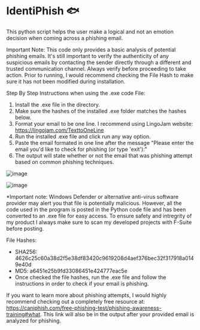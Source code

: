 # IdentiPhish 🐟
This python script helps the user make a logical and not an emotion decision when coming across a phishing email.

Important Note: This code only provides a basic analysis of potential phishing emails. It's still important to verify the authenticity of any suspicious emails by contacting the sender directly through a different and trusted communication channel. Always verify before proceeding to take action.
Prior to running, I would recommend checking the File Hash to make sure it has not been modified during installation. 

Step By Step Instructions when using the .exe code File:
  1. Install the .exe file in the directory.
  2. Make sure the hashes of the installed .exe folder matches the hashes below.
  3. Format your email to be one line. I recommend using LingoJam website: https://lingojam.com/TexttoOneLine
  4. Run the installed .exe file and click run any way option.
  5. Paste the email formated in one line after the message "Please enter the email you'd like to check for phishing (or type 'exit'):"
  6. The output will state whether or not the email that was phishing attempt based on common phishing techniques.



![image](https://github.com/user-attachments/assets/446293e5-a4fe-4cf9-b9aa-a7a63601d837)

![image](https://github.com/user-attachments/assets/a47b8853-c78f-4a46-9069-6fae29dea98b)

*Important note: Windows Defender or alternative anti-virus software provider may alert you that file is potentially malicious. However, all the code used in the program is posted in the Python code file and has been converted to an .exe file for easy access. To ensure safety and intregrity of my product I always make sure to scan my developed projects with F-Suite   before posting.

File Hashes:
- SHA256: 4626c25c60a38d2f5e38df83420c9619208d4aef376bec32f317918a0149e40d
- MD5: a6451e25b9fd33086451e424777eac5e
- Once checked the file hashes, run the .exe file and follow the instructions in order to check if your email is phishing.

If you want to learn more about phishing attempts, I would highly recommend checking out a completely free resource at: https://caniphish.com/free-phishing-test/phishing-awareness-training#what. This link will also be in the output after your provided email is analyzed for phishing.

